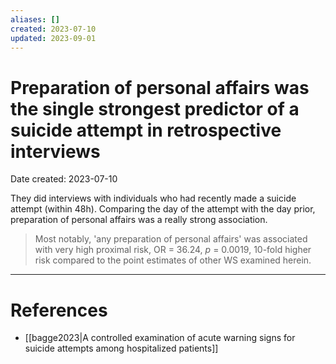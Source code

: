 ```yaml
---
aliases: []
created: 2023-07-10
updated: 2023-09-01
---
```


# Preparation of personal affairs was the single strongest predictor of a suicide attempt in retrospective interviews
Date created: 2023-07-10

They did interviews with individuals who had recently made a suicide attempt (within 48h). Comparing the day of the attempt with the day prior, preparation of personal affairs was a really strong association.

> Most notably, 'any preparation of personal affairs' was associated with very high proximal risk, OR = 36.24, *p* = 0.0019, 10-fold higher risk compared to the point estimates of other WS examined herein.

---
# References
* [[bagge2023|A controlled examination of acute warning signs for suicide attempts among hospitalized patients]]